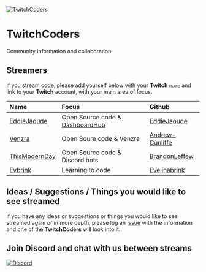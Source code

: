 ![TwitchCoders](https://user-images.githubusercontent.com/624760/38853689-ecef5316-4215-11e8-9744-42329ec951f6.png)


# TwitchCoders

Community information and collaboration.

## Streamers

If you stream code, please add yourself below with your **Twitch** `name` and link to your **Twitch** account, with your main area of focus.

| Name | Focus | Github |
| :--- | :--- | :--- |
| [EddieJaoude](http://twitch.tv/eddiejaoude) | Open Source code & [DashboardHub](http://github.com/DashboardHub/PipelineDashboard) | [EddieJaoude](http://github.com/eddiejaoude)
| [Venzra](http://twitch.tv/venzra) | Open Soure code & Venzra | [Andrew-Cunliffe](https://github.com/Andrew-Cunliffe) |
| [ThisModernDay](http://twitch.tv/thismodernday) | Open Source code & Discord bots | [BrandonLeffew](https://github.com/BrandonLeffew) |
| [Evbrink](http://twitch.tv/evbrink) | Learning to code | [Evelinabrink](https://github.com/Evelinabrink) |

## Ideas / Suggestions / Things you would like to see streamed

If you have any ideas or suggestions or things you would like to see streamed again or in more depth, please log an [issue](https://github.com/TwitchCoders/twitchcoders.github.io/issues) with the information and one of the **TwitchCoders** will look into it.

## Join Discord and chat with us between streams

[![Discord](https://user-images.githubusercontent.com/624760/38853439-239a9228-4215-11e8-93ee-ff5aa66e6ee8.png)](https://discord.gg/jVwPDFd)
